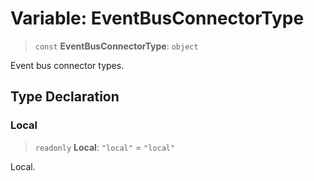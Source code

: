 # Variable: EventBusConnectorType

> `const` **EventBusConnectorType**: `object`

Event bus connector types.

## Type Declaration

### Local

> `readonly` **Local**: `"local"` = `"local"`

Local.
